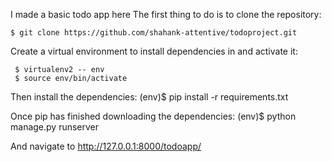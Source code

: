 I made a basic todo app here 
The first thing to do is to clone the repository:

    $ git clone https://github.com/shahank-attentive/todoproject.git


Create a virtual environment to install dependencies in and activate it:

     $ virtualenv2 -- env
     $ source env/bin/activate


Then install the dependencies:
  (env)$ pip install -r requirements.txt
  
Once pip has finished downloading the dependencies:
  (env)$ python manage.py runserver
  
And navigate to http://127.0.0.1:8000/todoapp/
